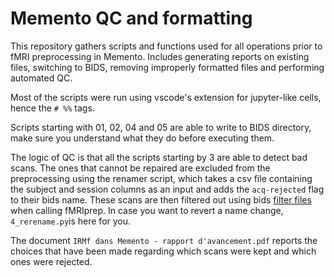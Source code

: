 # Memento QC and formatting

This repository gathers scripts and functions used
for all operations prior to fMRI preprocessing in Memento.
Includes generating reports on existing files,
switching to BIDS, removing improperly formatted files
and performing automated QC.

Most of the scripts were run using vscode's extension for
jupyter-like cells, hence the `# %%` tags.

Scripts starting with 01, 02, 04 and 05 are able to write to BIDS directory,
make sure you understand what they do before executing them.

The logic of QC is that all the scripts starting by 3 are
able to detect bad scans. The ones that cannot be repaired
are excluded from the preprocessing using the renamer 
script, which takes a csv file containing the subject and session
columns as an input and adds the `acq-rejected` flag to their bids name. These scans are then filtered out using bids [filter files](https://fmriprep.org/en/24.0.1/faq.html#how-do-i-select-only-certain-files-to-be-input-to-fmriprep) when calling fMRIprep. In case you want to revert a name change, `4_rerename.py`is here for you.

The document `IRMf dans Memento - rapport d'avancement.pdf`
reports the choices that have been made regarding which scans
were kept and which ones were rejected.